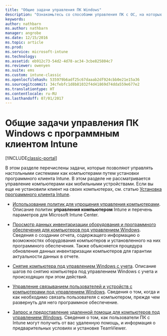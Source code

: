 ```yaml
---
title: "Общие задачи управления ПК Windows"
description: "Ознакомьтесь со способами управления ПК с ОС, на которых работает программный клиент Intune."
keywords: 
author: nathbarn
ms.author: nathbarn
manager: angrobe
ms.date: 12/15/2016
ms.topic: article
ms.prod: 
ms.service: microsoft-intune
ms.technology: 
ms.assetid: eb912c73-54d2-4d78-ac34-3cbe825804c7
ms.reviewer: owenyen
ms.suite: ems
ms.custom: intune-classic
ms.openlocfilehash: 535979b6adf25c67daaab2df924cbb0e21e15a36
ms.sourcegitcommit: 34cfebfc1d8b81032f4d41869d74dda559e677e2
ms.translationtype: HT
ms.contentlocale: ru-RU
ms.lasthandoff: 07/01/2017
---
```

# <a name="common-windows-pc-management-tasks-with-the-intune-software-client"></a>Общие задачи управления ПК Windows с программным клиентом Intune

[!INCLUDE[classic-portal](../includes/classic-portal.md)]

В этом разделе перечислены задачи, которые позволяют управлять настольными системами как компьютерами путем установки программного клиента Intune. В этом разделе не рассматривается управление компьютерами как мобильными устройствами. Если вы еще не установили клиент на своих компьютерах, см. статью [Установка программного клиента Intune](install-the-windows-pc-client-with-microsoft-intune.md).


- [Использование политик для упрощения управления компьютерами](use-policies-to-simplify-windows-pc-management.md). Описание политик **управления компьютером** Intune и перечень параметров для Microsoft Intune Center.

- [Просмотр данных инвентаризации оборудования и программного обеспечения для компьютеров под управлением Windows](view-hardware-and-software-inventory-for-windows-pcs-in-microsoft-intune.md). Сведения о создании отчета, содержащего информацию о возможностях оборудования компьютеров и установленного на них программного обеспечения. Также объясняется процедура обновления данных инвентаризации компьютеров для гарантии актуальности данных в отчете.

- [Снятие компьютера под управлением Windows с учета](retire-a-windows-pc-with-microsoft-intune.md). Описание шагов по снятию компьютера под управлением Windows с учета и происходящих при этом действий.

- [Управление связыванием пользователей и устройств с компьютерами под управлением Windows](manage-user-device-linking-for-windows-pcs-with-microsoft-intune.md). Сведения о том, когда и как необходимо связать пользователя с компьютером, прежде чем развернуть для него программное обеспечение.

- [Запрос и предоставление удаленной помощи для компьютеров под управлением Windows](request-and-provide-remote-assistance-for-windows-pcs-in-microsoft-intune.md). Сведения о том, как пользователи ПК с Intune могут получить от вас удаленную помощь, и информация о предварительных условиях и установке TeamViewer.


